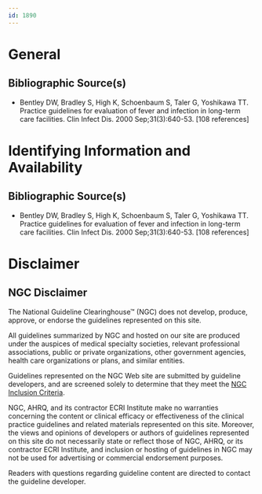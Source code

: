 ```yaml
---
id: 1890
---
```


# General

## Bibliographic Source(s)

- Bentley DW, Bradley S, High K, Schoenbaum S, Taler G, Yoshikawa TT. Practice guidelines for evaluation of fever and infection in long-term care facilities. Clin Infect Dis. 2000 Sep;31(3):640-53. [108 references]

# Identifying Information and Availability

## Bibliographic Source(s)

- Bentley DW, Bradley S, High K, Schoenbaum S, Taler G, Yoshikawa TT. Practice guidelines for evaluation of fever and infection in long-term care facilities. Clin Infect Dis. 2000 Sep;31(3):640-53. [108 references]

# Disclaimer

## NGC Disclaimer

The National Guideline Clearinghouse™ (NGC) does not develop, produce, approve, or endorse the guidelines represented on this site.

All guidelines summarized by NGC and hosted on our site are produced under the auspices of medical specialty societies, relevant professional associations, public or private organizations, other government agencies, health care organizations or plans, and similar entities.

Guidelines represented on the NGC Web site are submitted by guideline developers, and are screened solely to determine that they meet the [NGC Inclusion Criteria](/help-and-about/summaries/inclusion-criteria).

NGC, AHRQ, and its contractor ECRI Institute make no warranties concerning the content or clinical efficacy or effectiveness of the clinical practice guidelines and related materials represented on this site. Moreover, the views and opinions of developers or authors of guidelines represented on this site do not necessarily state or reflect those of NGC, AHRQ, or its contractor ECRI Institute, and inclusion or hosting of guidelines in NGC may not be used for advertising or commercial endorsement purposes.

Readers with questions regarding guideline content are directed to contact the guideline developer.

